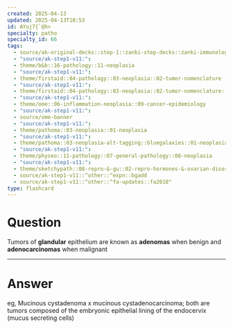 ```yaml
---
created: 2025-04-13
updated: 2025-04-13T10:53
id: AYuj7{`@h>
specialty: patho
specialty_id: 66
tags:
  - source/ak-original-decks::step-1::zanki-step-decks::zanki-immunology-+-general-pathology::pathoma-chapter-3-(neoplasia)
  - "source/ak-step1-v11:": 
  - theme/b&b::16-pathology::11-neoplasia
  - "source/ak-step1-v11:": 
  - theme/firstaid::04-pathology::03-neoplasia::02-tumor-nomenclature
  - "source/ak-step1-v11:": 
  - theme/firstaid::04-pathology::03-neoplasia::02-tumor-nomenclature::examples
  - "source/ak-step1-v11:": 
  - theme/ome::06-inflammation-neoplasia::09-cancer-epidemiology
  - "source/ak-step1-v11:": 
  - source/ome-banner
  - "source/ak-step1-v11:": 
  - theme/pathoma::03-neoplasia::01-neoplasia
  - "source/ak-step1-v11:": 
  - theme/pathoma::03-neoplasia-alt-tagging::bluegalaxies::01-neoplasia
  - "source/ak-step1-v11:": 
  - theme/physeo::11-pathology::07-general-pathology::08-neoplasia
  - "source/ak-step1-v11:": 
  - theme/sketchypath::08-repro-&-gu::02-repro-hormones-&-ovarian-disorders::03-ovarian-cysts-&-epithelial-ovarian-cancer
  - source/ak-step1-v11::^other::^expn::bgadd
  - source/ak-step1-v11::^other::^fa-updates::fa2018"
type: flashcard
---
```


# Question
Tumors of **glandular** epithelium are known as **adenomas** when benign and **adenocarcinomas** when malignant

---

# Answer
eg, Mucinous cystadenoma x mucinous cystadenocarcinoma; both are tumors composed of the embryonic epithelial lining of the endocervix (mucus secreting cells)